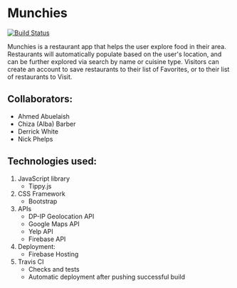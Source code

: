 # Munchies
[![Build Status](https://travis-ci.com/DCPhase1Project/Phase-1-Final-Project.svg?branch=master)](https://travis-ci.com/DCPhase1Project/Phase-1-Final-Project)

Munchies is a restaurant app that helps the user explore food in their area. Restaurants will automatically populate based on the user's location, and can be further explored via search by name or cuisine type. Visitors can create an account to save restaurants to their list of Favorites, or to their list of restaurants to Visit.

## Collaborators:
* Ahmed Abuelaish
* Chiza (Alba) Barber
* Derrick White
* Nick Phelps

## Technologies used:
1.  JavaScript library
    - Tippy.js
2. CSS Framework
    - Bootstrap
3. APIs
    - DP-IP Geolocation API
    - Google Maps API
    - Yelp API
    - Firebase API
4. Deployment:
    - Firebase Hosting
5. Travis CI
    - Checks and tests
    - Automatic deployment after pushing successful build
